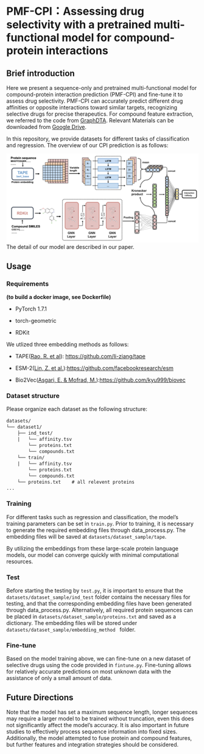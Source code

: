 

# PMF-CPI：Assessing drug selectivity with a pretrained multi-functional model for compound-protein interactions

## Brief introduction

Here we present a sequence-only and pretrained multi-functional model for compound-protein interaction prediction (PMF-CPI) and fine-tune it to assess drug selectivity.  PMF-CPI can accurately predict different drug affinities or opposite interactions toward similar targets, recognizing selective drugs for precise therapeutics.  For compound feature extraction, we referred to the code from [GraphDTA](https://github.com/thinng/GraphDTA). Relevant Materials can be downloaded from [Google Drive](https://drive.google.com/drive/folders/1CwSIIR3vjAU7OVJkTg5DdwB50D3xRNwg?usp=share_link).

In this repository, we provide datasets for different tasks of classification and regression. The overview of our CPI prediction  is as follows:

![framework](img/framework.png)
The detail of our model are described in our paper.

## Usage

### Requirements
**(to build a docker image, see Dockerfile)**
* PyTorch 1.7.1

* torch-geometric

* RDKit

We utlized three embedding methods as follows:

* TAPE([Rao, R. et al](https://arxiv.org/abs/1906.08230)): https://github.com/li-ziang/tape

* ESM-2([Lin, Z. et al.](https://www.science.org/doi/abs/10.1126/science.ade2574)):https://github.com/facebookresearch/esm

* Bio2Vec([Asgari, E. & Mofrad, M.](https://arxiv.org/pdf/1503.05140v1.pdf)):https://github.com/kyu999/biovec

### Dataset structure

Please organize each dataset as the following structure:

```
datasets/
└── dataset1/
    ├── ind_test/
    |   └── affinity.tsv
        └── proteins.txt
        └── compounds.txt
    └── train/
    |   └── affinity.tsv
        └── proteins.txt
        └── compounds.txt
    └── proteins.txt	# all relevent proteins 
...
```

### Training

For different tasks such as regression and classification, the model’s training parameters can be set in `train.py`. Prior to training, it is necessary to generate the required embedding files through data_process.py. The embedding files will be saved at `datasets/dataset_sample/tape`. 

By utilizing the embeddings from these large-scale protein language models, our model can converge quickly with minimal computational resources.

### Test

Before starting the testing by `test.py`, it is important to ensure that the `datasets/dataset_sample/ind_test` folder contains the necessary files for testing, and that the corresponding embedding files have been generated through data_process.py. Alternatively, all required protein sequences can be placed in `datasets/dataset_sample/proteins.txt` and saved as a dictionary. The embedding files will be stored under `datasets/dataset_sample/embedding_method ` folder.

### Fine-tune

Based on the model training above, we can fine-tune on a new dataset of selective drugs using the code provided in `fintune.py`. Fine-tuning allows for relatively accurate predictions on most unknown data with the assistance of only a small amount of data.



## Future Directions

Note that the model has set a maximum sequence length, longer sequences may require a larger model to be trained without truncation, even this does not significantly affect the model’s accuracy. It is also important in future studies to effectively process sequence information into fixed sizes. Additionally, the model attempted to fuse protein and compound features, but further features and integration strategies should be considered.

